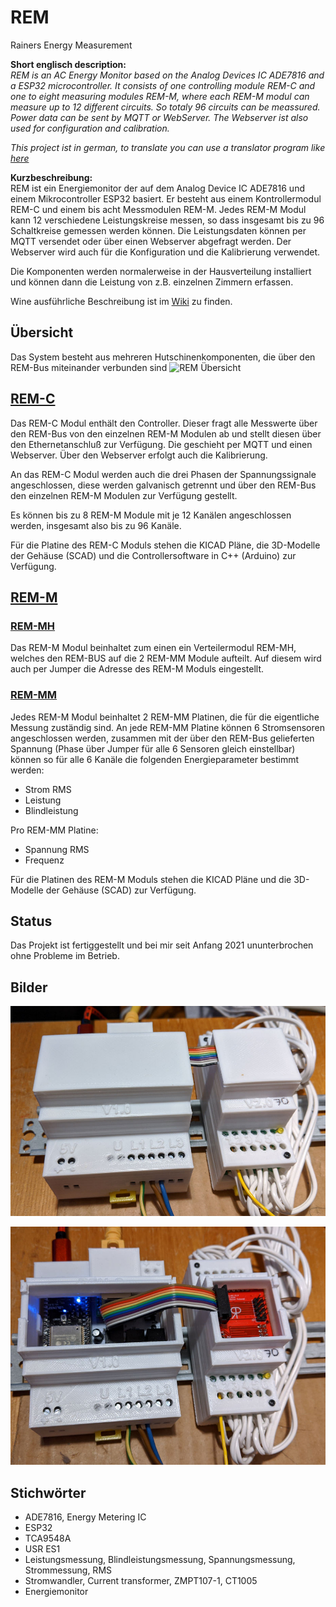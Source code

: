 # REM
Rainers Energy Measurement

**Short englisch description:**  
*REM is an AC Energy Monitor based on the Analog Devices IC ADE7816 and a 
ESP32 microcontroller. It consists of one controlling module REM-C and one
to eight measuring modules REM-M, where each REM-M modul can measure up to 
12 different circuits. So totaly 96 circuits can be meassured.
Power data can be sent by MQTT or WebServer. The Webserver ist also used for configuration and calibration.*

*This project ist in german, to translate you can use a translator program like [here](https://translate.google.com/translate?hl=de&sl=auto&tl=en&u=https%3A%2F%2Fgithub.com%2FRrPt%2FREM)*

**Kurzbeschreibung:**  
REM ist ein Energiemonitor der auf dem Analog Device IC ADE7816 und einem Mikrocontroller ESP32 basiert.
Er besteht aus einem Kontrollermodul REM-C und einem bis acht Messmodulen REM-M. 
Jedes REM-M Modul kann 12 verschiedene Leistungskreise messen, so dass insgesamt bis zu 
96 Schaltkreise gemessen werden können.
Die Leistungsdaten können per MQTT versendet oder über einen Webserver abgefragt werden.
Der Webserver wird auch für die Konfiguration und die Kalibrierung verwendet.

Die Komponenten werden normalerweise in der Hausverteilung installiert und können dann die Leistung von z.B. einzelnen Zimmern erfassen.

Wine ausführliche Beschreibung ist im [Wiki](../../wiki/Home) zu finden.
## Übersicht
Das System besteht aus mehreren Hutschinenkomponenten, die über den REM-Bus miteinander verbunden sind
![REM Übersicht](pictures/REM-Übersicht.jpg)

## [REM-C](../../wiki/REM-C) 
Das REM-C Modul enthält den Controller. Dieser fragt alle Messwerte über den 
REM-Bus von den einzelnen REM-M Modulen ab und stellt diesen über den 
Ethernetanschluß zur Verfügung. Die geschieht per MQTT und einen Webserver.
Über den Webserver erfolgt auch die Kalibrierung.

An das REM-C Modul werden auch die drei Phasen der Spannungssignale angeschlossen,
diese werden galvanisch getrennt und über den REM-Bus den einzelnen REM-M Modulen
 zur Verfügung gestellt.

Es können bis zu 8 REM-M Module mit je 12 Kanälen angeschlossen werden, 
insgesamt also bis zu 96 Kanäle.

Für die Platine des REM-C Moduls stehen die KICAD Pläne, 
die 3D-Modelle der Gehäuse (SCAD) und 
die Controllersoftware in C++ (Arduino) zur Verfügung. 

## [REM-M](../../wiki/REM-M) 
### [REM-MH](https://github.com/RrPt/REM/wiki/REM-MH) 
Das REM-M Modul beinhaltet zum einen ein Verteilermodul REM-MH, 
welches den REM-BUS auf die 2 REM-MM Module aufteilt.
Auf diesem wird auch per Jumper die Adresse des REM-M Moduls eingestellt.
### [REM-MM](../../wiki/REM-MM) 
Jedes REM-M Modul beinhaltet 2 REM-MM Platinen, die für die eigentliche 
Messung zuständig sind.
An jede REM-MM Platine können 6 Stromsensoren angeschlossen werden, 
zusammen mit der über den REM-Bus gelieferten Spannung 
(Phase über Jumper für alle 6 Sensoren gleich einstellbar)
können so für alle 6 Kanäle die folgenden Energieparameter bestimmt werden:
 * Strom RMS
 * Leistung
 * Blindleistung
 
Pro REM-MM Platine:
 * Spannung RMS
 * Frequenz

Für die Platinen des REM-M Moduls stehen die KICAD Pläne und 
die 3D-Modelle der Gehäuse (SCAD) zur Verfügung. 

## Status
Das Projekt ist fertiggestellt und bei mir seit Anfang 2021 ununterbrochen ohne Probleme im Betrieb.

## Bilder

![REM01](pictures/REM01.jpg)

![REM02](pictures/REM02.jpg)

## Stichwörter
 * ADE7816, Energy Metering IC
 * ESP32
 * TCA9548A
 * USR ES1
 * Leistungsmessung, Blindleistungsmessung, Spannungsmessung, Strommessung, RMS
 * Stromwandler, Current transformer, ZMPT107-1, CT1005
 * Energiemonitor
 
